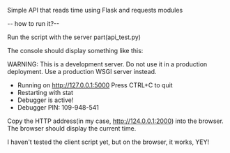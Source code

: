 Simple API that reads time using Flask and requests modules

-- how to run it?--

Run the script with the server part(api_test.py)

The console should display something like this:

WARNING: This is a development server. Do not use it in a production deployment. Use a production WSGI server instead.
 * Running on http://127.0.0.1:5000
Press CTRL+C to quit
 * Restarting with stat
 * Debugger is active!
 * Debugger PIN: 109-948-541


Copy the HTTP address(in my case, http://124.0.0.1:2000) into the browser. The browser should display the current time.

I haven't tested the client script yet, but on the browser, it works, YEY!










